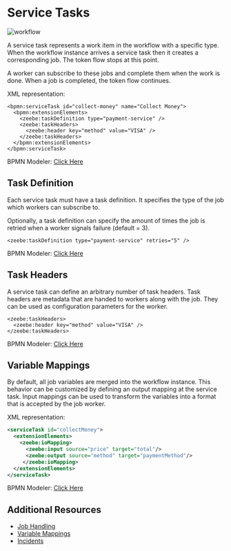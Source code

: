 # Service Tasks

![workflow](/bpmn-workflows/order-process.png)

A service task represents a work item in the workflow with a specific type.
When the workflow instance arrives a service task then it creates a corresponding job. The token flow stops at this point.

A worker can subscribe to these jobs and complete them when the work is done.
When a job is completed, the token flow continues.

XML representation:

```
<bpmn:serviceTask id="collect-money" name="Collect Money">
  <bpmn:extensionElements>
    <zeebe:taskDefinition type="payment-service" />
    <zeebe:taskHeaders>
      <zeebe:header key="method" value="VISA" />
    </zeebe:taskHeaders>
  </bpmn:extensionElements>
</bpmn:serviceTask>
```

BPMN Modeler: [Click Here](/bpmn-modeler/tasks.html#create-a-service-task)

## Task Definition

Each service task must have a task definition.
It specifies the type of the job which workers can subscribe to.

Optionally, a task definition can specify the amount of times the job is retried when a worker signals failure (default = 3).

```
<zeebe:taskDefinition type="payment-service" retries="5" />
```

BPMN Modeler: [Click Here](/bpmn-modeler/tasks.html#configure-job-type)

## Task Headers

A service task can define an arbitrary number of task headers.
Task headers are metadata that are handed to workers along with the job. They can be used as configuration parameters for the worker.

```
<zeebe:taskHeaders>
  <zeebe:header key="method" value="VISA" />
</zeebe:taskHeaders>
```

BPMN Modeler: [Click Here](/bpmn-modeler/tasks.html#add-task-header)

## Variable Mappings

By default, all job variables are merged into the workflow instance. This behavior can be customized by defining an output mapping at the service task. Input mappings can be used to transform the variables into a format that is accepted by the job worker.

XML representation:

```xml
<serviceTask id="collectMoney">
  <extensionElements>
    <zeebe:ioMapping>
      <zeebe:input source="price" target="total"/>
      <zeebe:output source="method" target="paymentMethod"/>
     </zeebe:ioMapping>
  </extensionElements>
</serviceTask>
```

BPMN Modeler: [Click Here](/bpmn-modeler/tasks.html#add-inputoutput-mapping)

## Additional Resources

* [Job Handling](basics/job-workers.html)
* [Variable Mappings](reference/variables.html#inputoutput-variable-mapping)
* [Incidents](/reference/incidents.html)
